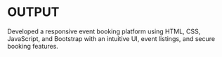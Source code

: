 # OUTPUT

 Developed a responsive event booking platform using HTML, CSS, JavaScript, and Bootstrap with an intuitive
 UI, event listings, and secure booking features.

 
